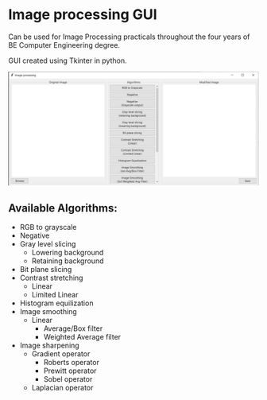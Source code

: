 # Image processing GUI

Can be used for Image Processing practicals throughout the four years of BE Computer Engineering degree.

GUI created using Tkinter in python.

![](preview.jpg)

## Available Algorithms:

-   RGB to grayscale
-   Negative
-   Gray level slicing
    -   Lowering background
    -   Retaining background
-   Bit plane slicing
-   Contrast stretching
    -   Linear
    -   Limited Linear
-   Histogram equilization
-   Image smoothing
    -   Linear
        -   Average/Box filter
        -   Weighted Average filter
-   Image sharpening
    -   Gradient operator
        -   Roberts operator
        -   Prewitt operator
        -   Sobel operator
    -   Laplacian operator
